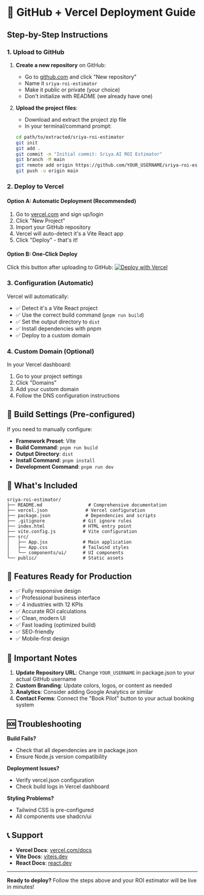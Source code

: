 # 🚀 GitHub + Vercel Deployment Guide

## Step-by-Step Instructions

### 1. Upload to GitHub

1. **Create a new repository** on GitHub:
   - Go to [github.com](https://github.com) and click "New repository"
   - Name it `sriya-roi-estimator`
   - Make it public or private (your choice)
   - Don't initialize with README (we already have one)

2. **Upload the project files**:
   - Download and extract the project zip file
   - In your terminal/command prompt:
   ```bash
   cd path/to/extracted/sriya-roi-estimator
   git init
   git add .
   git commit -m "Initial commit: Sriya.AI ROI Estimator"
   git branch -M main
   git remote add origin https://github.com/YOUR_USERNAME/sriya-roi-estimator.git
   git push -u origin main
   ```

### 2. Deploy to Vercel

#### Option A: Automatic Deployment (Recommended)
1. Go to [vercel.com](https://vercel.com) and sign up/login
2. Click "New Project"
3. Import your GitHub repository
4. Vercel will auto-detect it's a Vite React app
5. Click "Deploy" - that's it!

#### Option B: One-Click Deploy
Click this button after uploading to GitHub:
[![Deploy with Vercel](https://vercel.com/button)](https://vercel.com/new/clone?repository-url=https://github.com/YOUR_USERNAME/sriya-roi-estimator)

### 3. Configuration (Automatic)

Vercel will automatically:
- ✅ Detect it's a Vite React project
- ✅ Use the correct build command (`pnpm run build`)
- ✅ Set the output directory to `dist`
- ✅ Install dependencies with pnpm
- ✅ Deploy to a custom domain

### 4. Custom Domain (Optional)

In your Vercel dashboard:
1. Go to your project settings
2. Click "Domains"
3. Add your custom domain
4. Follow the DNS configuration instructions

## 🔧 Build Settings (Pre-configured)

If you need to manually configure:

- **Framework Preset**: Vite
- **Build Command**: `pnpm run build`
- **Output Directory**: `dist`
- **Install Command**: `pnpm install`
- **Development Command**: `pnpm run dev`

## 📁 What's Included

```
sriya-roi-estimator/
├── README.md                 # Comprehensive documentation
├── vercel.json              # Vercel configuration
├── package.json             # Dependencies and scripts
├── .gitignore              # Git ignore rules
├── index.html              # HTML entry point
├── vite.config.js          # Vite configuration
├── src/
│   ├── App.jsx             # Main application
│   ├── App.css             # Tailwind styles
│   └── components/ui/      # UI components
└── public/                 # Static assets
```

## 🎯 Features Ready for Production

- ✅ Fully responsive design
- ✅ Professional business interface
- ✅ 4 industries with 12 KPIs
- ✅ Accurate ROI calculations
- ✅ Clean, modern UI
- ✅ Fast loading (optimized build)
- ✅ SEO-friendly
- ✅ Mobile-first design

## 🚨 Important Notes

1. **Update Repository URL**: Change `YOUR_USERNAME` in package.json to your actual GitHub username
2. **Custom Branding**: Update colors, logos, or content as needed
3. **Analytics**: Consider adding Google Analytics or similar
4. **Contact Forms**: Connect the "Book Pilot" button to your actual booking system

## 🆘 Troubleshooting

**Build Fails?**
- Check that all dependencies are in package.json
- Ensure Node.js version compatibility

**Deployment Issues?**
- Verify vercel.json configuration
- Check build logs in Vercel dashboard

**Styling Problems?**
- Tailwind CSS is pre-configured
- All components use shadcn/ui

## 📞 Support

- **Vercel Docs**: [vercel.com/docs](https://vercel.com/docs)
- **Vite Docs**: [vitejs.dev](https://vitejs.dev)
- **React Docs**: [react.dev](https://react.dev)

---

**Ready to deploy?** Follow the steps above and your ROI estimator will be live in minutes!

